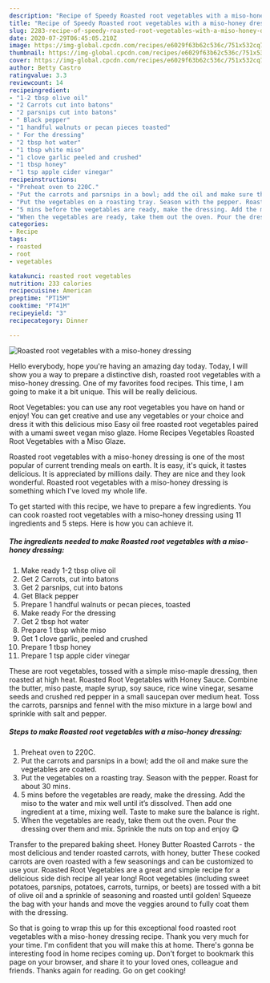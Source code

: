 ```yaml
---
description: "Recipe of Speedy Roasted root vegetables with a miso-honey dressing"
title: "Recipe of Speedy Roasted root vegetables with a miso-honey dressing"
slug: 2283-recipe-of-speedy-roasted-root-vegetables-with-a-miso-honey-dressing
date: 2020-07-29T06:45:05.210Z
image: https://img-global.cpcdn.com/recipes/e6029f63b62c536c/751x532cq70/roasted-root-vegetables-with-a-miso-honey-dressing-recipe-main-photo.jpg
thumbnail: https://img-global.cpcdn.com/recipes/e6029f63b62c536c/751x532cq70/roasted-root-vegetables-with-a-miso-honey-dressing-recipe-main-photo.jpg
cover: https://img-global.cpcdn.com/recipes/e6029f63b62c536c/751x532cq70/roasted-root-vegetables-with-a-miso-honey-dressing-recipe-main-photo.jpg
author: Betty Castro
ratingvalue: 3.3
reviewcount: 14
recipeingredient:
- "1-2 tbsp olive oil"
- "2 Carrots cut into batons"
- "2 parsnips cut into batons"
- " Black pepper"
- "1 handful walnuts or pecan pieces toasted"
- " For the dressing"
- "2 tbsp hot water"
- "1 tbsp white miso"
- "1 clove garlic peeled and crushed"
- "1 tbsp honey"
- "1 tsp apple cider vinegar"
recipeinstructions:
- "Preheat oven to 220C."
- "Put the carrots and parsnips in a bowl; add the oil and make sure the vegetables are coated."
- "Put the vegetables on a roasting tray. Season with the pepper. Roast for about 30 mins."
- "5 mins before the vegetables are ready, make the dressing. Add the miso to the water and mix well until it’s dissolved. Then add one ingredient at a time, mixing well. Taste to make sure the balance is right."
- "When the vegetables are ready, take them out the oven. Pour the dressing over them and mix. Sprinkle the nuts on top and enjoy 😋"
categories:
- Recipe
tags:
- roasted
- root
- vegetables

katakunci: roasted root vegetables 
nutrition: 233 calories
recipecuisine: American
preptime: "PT15M"
cooktime: "PT41M"
recipeyield: "3"
recipecategory: Dinner

---
```



![Roasted root vegetables with a miso-honey dressing](https://img-global.cpcdn.com/recipes/e6029f63b62c536c/751x532cq70/roasted-root-vegetables-with-a-miso-honey-dressing-recipe-main-photo.jpg)

Hello everybody, hope you're having an amazing day today. Today, I will show you a way to prepare a distinctive dish, roasted root vegetables with a miso-honey dressing. One of my favorites food recipes. This time, I am going to make it a bit unique. This will be really delicious.

Root Vegetables: you can use any root vegetables you have on hand or enjoy! You can get creative and use any vegetables or your choice and dress it with this delicious miso Easy oil free roasted root vegetables paired with a umami sweet vegan miso glaze. Home Recipes Vegetables Roasted Root Vegetables with a Miso Glaze.

Roasted root vegetables with a miso-honey dressing is one of the most popular of current trending meals on earth. It is easy, it's quick, it tastes delicious. It is appreciated by millions daily. They are nice and they look wonderful. Roasted root vegetables with a miso-honey dressing is something which I've loved my whole life.


To get started with this recipe, we have to prepare a few ingredients. You can cook roasted root vegetables with a miso-honey dressing using 11 ingredients and 5 steps. Here is how you can achieve it.

<!--inarticleads1-->

##### The ingredients needed to make Roasted root vegetables with a miso-honey dressing:

1. Make ready 1-2 tbsp olive oil
1. Get 2 Carrots, cut into batons
1. Get 2 parsnips, cut into batons
1. Get  Black pepper
1. Prepare 1 handful walnuts or pecan pieces, toasted
1. Make ready  For the dressing
1. Get 2 tbsp hot water
1. Prepare 1 tbsp white miso
1. Get 1 clove garlic, peeled and crushed
1. Prepare 1 tbsp honey
1. Prepare 1 tsp apple cider vinegar


These are root vegetables, tossed with a simple miso-maple dressing, then roasted at high heat. Roasted Root Vegetables with Honey Sauce. Combine the butter, miso paste, maple syrup, soy sauce, rice wine vinegar, sesame seeds and crushed red pepper in a small saucepan over medium heat. Toss the carrots, parsnips and fennel with the miso mixture in a large bowl and sprinkle with salt and pepper. 

<!--inarticleads2-->

##### Steps to make Roasted root vegetables with a miso-honey dressing:

1. Preheat oven to 220C.
1. Put the carrots and parsnips in a bowl; add the oil and make sure the vegetables are coated.
1. Put the vegetables on a roasting tray. Season with the pepper. Roast for about 30 mins.
1. 5 mins before the vegetables are ready, make the dressing. Add the miso to the water and mix well until it’s dissolved. Then add one ingredient at a time, mixing well. Taste to make sure the balance is right.
1. When the vegetables are ready, take them out the oven. Pour the dressing over them and mix. Sprinkle the nuts on top and enjoy 😋


Transfer to the prepared baking sheet. Honey Butter Roasted Carrots - the most delicious and tender roasted carrots, with honey, butter These cooked carrots are oven roasted with a few seasonings and can be customized to use your. Roasted Root Vegetables are a great and simple recipe for a delicious side dish recipe all year long! Root vegetables (including sweet potatoes, parsnips, potatoes, carrots, turnips, or beets) are tossed with a bit of olive oil and a sprinkle of seasoning and roasted until golden! Squeeze the bag with your hands and move the veggies around to fully coat them with the dressing. 

So that is going to wrap this up for this exceptional food roasted root vegetables with a miso-honey dressing recipe. Thank you very much for your time. I'm confident that you will make this at home. There's gonna be interesting food in home recipes coming up. Don't forget to bookmark this page on your browser, and share it to your loved ones, colleague and friends. Thanks again for reading. Go on get cooking!
